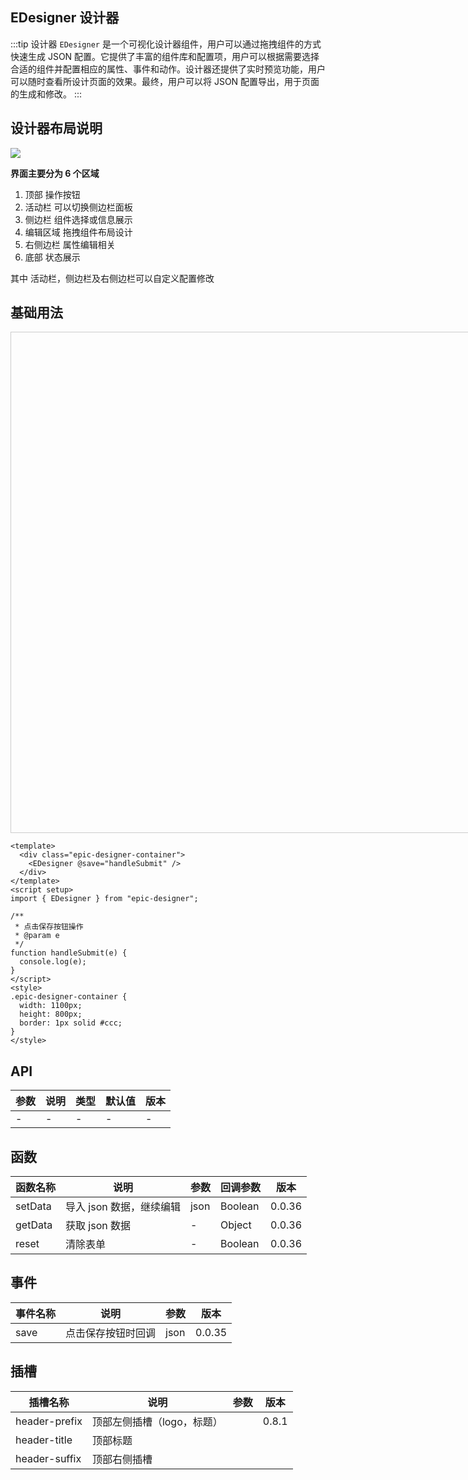 ## EDesigner 设计器

:::tip 设计器
`EDesigner` 是一个可视化设计器组件，用户可以通过拖拽组件的方式快速生成 JSON 配置。它提供了丰富的组件库和配置项，用户可以根据需要选择合适的组件并配置相应的属性、事件和动作。设计器还提供了实时预览功能，用户可以随时查看所设计页面的效果。最终，用户可以将 JSON 配置导出，用于页面的生成和修改。
:::

## 设计器布局说明

![](/layout.jpg)

**界面主要分为 6 个区域**

1. 顶部 操作按钮
2. 活动栏 可以切换侧边栏面板
3. 侧边栏 组件选择或信息展示
4. 编辑区域 拖拽组件布局设计
5. 右侧边栏 属性编辑相关
6. 底部 状态展示

其中 活动栏，侧边栏及右侧边栏可以自定义配置修改

## 基础用法

<div class="epic-designer-container">
	<EDesigner  @save="handleSubmit"  />
</div>

```vue
<template>
  <div class="epic-designer-container">
    <EDesigner @save="handleSubmit" />
  </div>
</template>
<script setup>
import { EDesigner } from "epic-designer";

/**
 * 点击保存按钮操作
 * @param e
 */
function handleSubmit(e) {
  console.log(e);
}
</script>
<style>
.epic-designer-container {
  width: 1100px;
  height: 800px;
  border: 1px solid #ccc;
}
</style>
```

<script setup>
import "epic-designer/dist/style.css";
import { pluginManager,EDesigner,setupElementPlus } from "packages/jiaomatech-designer";
import 'element-plus/dist/index.css'
setupElementPlus(pluginManager);


function handleSubmit (e) {
  console.log(e)
}
</script>

<style>
.epic-designer-container{
width:1100px;
height:800px;
border:1px solid #ccc;
}
</style>

## API

| 参数 | 说明 | 类型 | 默认值 | 版本 |
| ---- | ---- | ---- | ------ | ---- |
| -    | -    | -    | -      | -    |

## 函数

| 函数名称 | 说明                     | 参数 | 回调参数 | 版本   |
| -------- | ------------------------ | ---- | -------- | ------ |
| setData  | 导入 json 数据，继续编辑 | json | Boolean  | 0.0.36 |
| getData  | 获取 json 数据           | -    | Object   | 0.0.36 |
| reset    | 清除表单                 | -    | Boolean  | 0.0.36 |

## 事件

| 事件名称 | 说明               | 参数 | 版本   |
| -------- | ------------------ | ---- | ------ |
| save     | 点击保存按钮时回调 | json | 0.0.35 |

## 插槽

| 插槽名称      | 说明                       | 参数 | 版本  |
| ------------- | -------------------------- | ---- | ----- |
| header-prefix | 顶部左侧插槽（logo，标题） |      | 0.8.1 |
| header-title  | 顶部标题                   |      |       |
| header-suffix | 顶部右侧插槽               |      |       |
